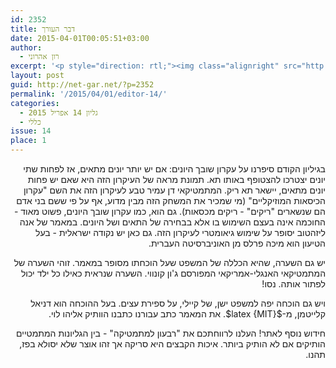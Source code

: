 ```yaml
---
id: 2352
title: דבר העורך
date: 2015-04-01T00:05:51+03:00
author:
  - רון אהרוני
excerpt: '<p style="direction: rtl;"><img class="alignright" src="http://net-gar.net/wp-content/uploads/2014/01/orech.jpg" alt="רון אהרוני,הפקולטה למתמטיקה, הטכניון" width="81" height="81" /><span style="color: #000000;">אחרי שלמדנו על עקרון שובך היונים אפשר להתקדם מעט, לעיקרון דומה, "עקרון הכסאות המוזיקאליים". כמו כן נפגוש בפקעת חוטים בשם thrackle, ובהוכחה יפה לנוסחה על מניית עצים. וכמובן כרגיל, חידות, רמזים ופתרונות לחידות ישנות. חידוש נוסף- "רבעון למתמטיקה"- אפשר לצפות באתר שלנו בגליונות ישנים שלו. המשיכו להגיב! בברכת קריאה נעימה.</span></p>'
layout: post
guid: http://net-gar.net/?p=2352
permalink: '/2015/04/01/editor-14/'
categories:
  - גליון 14 אפריל 2015
  - כללי
issue: 14
place: 1
---
```

<p style="direction: rtl;">
  בגיליון הקודם סיפרנו על עקרון שובך היונים: אם יש יותר יונים מתאים, אז לפחות שתי יונים יצטרכו להצטופף באותו תא. תמונת מראה של העיקרון הזה היא שאם יש פחות יונים מתאים, יישאר תא ריק. המתמטיקאי דן עמיר טבע לעיקרון הזה את השם "עקרון הכיסאות המוזיקליים" (מי שמכיר את המשחק הזה מבין מדוע, אף על פי ששם בני אדם הם שנשארים "ריקים" - ריקים מכסאות). גם הוא, כמו עקרון שובך היונים, פשוט מאוד - החוכמה אינה בעצם השימוש בו אלא בבחירה של התאים ושל היונים. במאמר של אנה ליזהטוב יסופר על שימוש גיאומטרי לעיקרון הזה. גם כאן יש נקודה ישראלית - בעל הטיעון הוא מיכה פרלס מן האוניברסיטה העברית.
</p>

<p style="direction: rtl;">
  יש גם השערה, שהיא הכללה של המשפט שעל הוכחתו מסופר במאמר. זוהי השערה של המתמטיקאי האנגלי-אמריקאי המפורסם ג'ון קונווי. השערה שנראית כאילו כל ילד יכול לפתור אותה. נסו!
</p>

<p style="direction: rtl;">
  ויש גם הוכחה יפה למשפט ישן, של קיילי, על ספירת עצים. בעל ההוכחה הוא דניאל קלייטמן, מ-$latex {MIT}$. את המאמר כתב עבורנו כתבנו הוותיק אליהו לוי.
</p>

<p style="direction: rtl;">
  חידוש נוסף לאתר! העלנו לרווחתכם את "רבעון למתמטיקה" - בין הגליונות המתמטיים הותיקים אם לא הותיק ביותר. איכות הקבצים היא סריקה אך זהו אוצר שלא יסולא בפז, תהנו.
</p>